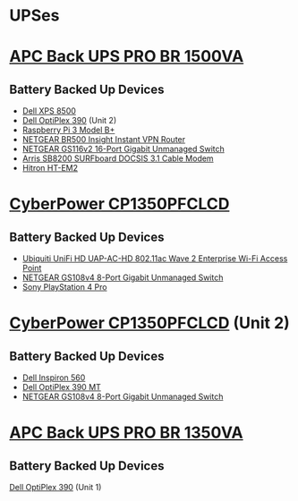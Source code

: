 # UPSes

# [APC Back UPS PRO BR 1500VA](https://www.apc.com/shop/us/en/products/Back-UPS-PRO-BR-1500VA-SineWave-10-Outlets-2-USB-Charging-Ports-AVR-LCD-interface/P-BR1500MS)

## Battery Backed Up Devices

* [Dell XPS 8500](https://github.com/jdrch/Hardware/blob/master/Dell%20XPS%208500%20Special%20Edition.md#ups)
* [Dell OptiPlex 390](https://github.com/jdrch/Hardware/blob/master/Dell%20OptiPlex%20390-1%20SFF.md#ups) (Unit 2)
* [Raspberry Pi 3 Model B+](https://github.com/jdrch/Hardware/blob/master/Raspberry%20Pi%203%20Model%20B%2B.md#ups)
* [NETGEAR BR500 Insight Instant VPN Router](https://github.com/jdrch/Hardware/blob/master/Network.md#router)
* [NETGEAR GS116v2 16-Port Gigabit Unmanaged Switch](https://github.com/jdrch/Hardware/blob/master/Network.md#switches)
* [Arris SB8200 SURFboard DOCSIS 3.1 Cable Modem](https://github.com/jdrch/Hardware/blob/master/Network.md#internet-modem)
* [Hitron HT-EM2](https://github.com/jdrch/Hardware/blob/master/Network.md#moca-adapter)

# [CyberPower CP1350PFCLCD](https://www.cyberpowersystems.com/product/ups/cp1350pfclcd/) 

## Battery Backed Up Devices

* [Ubiquiti UniFi HD UAP-AC-HD 802.11ac Wave 2 Enterprise Wi-Fi Access Point](https://github.com/jdrch/Hardware/blob/master/Network.md#wireless-access-point)
* [NETGEAR GS108v4 8-Port Gigabit Unmanaged Switch](https://github.com/jdrch/Hardware/blob/master/Network.md#switches)
* [Sony PlayStation 4 Pro](https://github.com/jdrch/Hardware/blob/master/Consoles.md#ups)

# [CyberPower CP1350PFCLCD](https://www.cyberpowersystems.com/product/ups/cp1350pfclcd/) (Unit 2)

## Battery Backed Up Devices

* [Dell Inspiron 560](https://github.com/jdrch/Hardware/blob/master/Dell%20Inspiron%20560.md#ups)
* [Dell OptiPlex 390 MT](https://github.com/jdrch/Hardware/blob/master/Dell%20OptiPlex%20390%20MT.md#ups)
* [NETGEAR GS108v4 8-Port Gigabit Unmanaged Switch](https://github.com/jdrch/Hardware/blob/master/Network.md#switches)

# [APC Back UPS PRO BR 1350VA](https://www.apc.com/shop/us/en/products/Back-UPS-PRO-BR-1350VA-SineWave-10-Outlets-2-USB-Charging-Ports-AVR-LCD-interface/P-BR1350MS)

## Battery Backed Up Devices

[Dell OptiPlex 390](https://github.com/jdrch/Hardware/blob/master/Dell%20OptiPlex%20390%20SFF.md#ups) (Unit 1)

